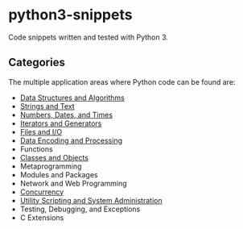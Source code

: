 # python3-snippets

Code snippets written and tested with Python 3.

## Categories

The multiple application areas where Python code can be found are:

* [Data Structures and Algorithms](data-structures-and-algorithms)
* [Strings and Text](strings-and-text)
* [Numbers, Dates, and Times](numbers-dates-and-times)
* [Iterators and Generators](iterators-and-generators)
* [Files and I/O](files-and-io)
* [Data Encoding and Processing](data-encoding-and-processing)
* Functions
* [Classes and Objects](classes-and-objects)
* Metaprogramming
* Modules and Packages
* Network and Web Programming
* [Concurrency](concurrency)
* [Utility Scripting and System Administration](utility-scripting-and-system-administration)
* Testing, Debugging, and Exceptions
* C Extensions
